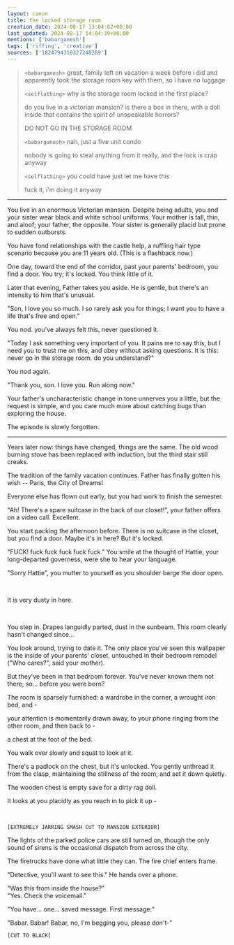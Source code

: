 ```yaml
---
layout: canon
title: the locked storage room
creation_date: 2024-08-17 13:04:02+00:00
last_updated: 2024-08-17 14:04:39+00:00
mentions: ['babarganesh']
tags: ['riffing', 'creative']
sources: ['1824794316327248269']
---
```


> `<babarganesh>` great, family left on vacation a week before i did and apparently took the storage room key with them, so i have no luggage  
> 
> `<selflathing>` why is the storage room locked in the first place?  
>   
> do you live in a victorian mansion? is there a box in there, with a doll inside that contains the spirit of unspeakable horrors?  
>   
> DO NOT GO IN THE STORAGE ROOM  
>
> `<babarganesh>` nah, just a five unit condo  
>  
> nobody is going to steal anything from it really, and the lock is crap anyway  
>
> `<selflathing>` you could have just let me have this  
>
> fuck it, i'm doing it anyway  

<hr/>

You live in an enormous Victorian mansion. Despite being adults, you and your sister wear black and white school uniforms. Your mother is tall, thin, and aloof; your father, the opposite. Your sister is generally placid but prone to sudden outbursts.  

You have fond relationships with the castle help, a ruffling hair type scenario because you are 11 years old. (This is a flashback now.)
  
One day, toward the end of the corridor, past your parents' bedroom, you find a door. You try; it's locked. You think little of it.

Later that evening, Father takes you aside. He is gentle, but there's an intensity to him that's unusual.  
  
"Son, I love you so much. I so rarely ask you for things; I want you to have a life that's free and open."  

You nod. you've always felt this, never questioned it.

"Today I ask something very important of you. It pains me to say this, but I need you to trust me on this, and obey without asking questions. It is this: never go in the storage room. do you understand?"

You nod again.  

"Thank you, son. I love you. Run along now."  
  
Your father's uncharacteristic change in tone unnerves you a little, but the request is simple, and you care much more about catching bugs than exploring the house.

The episode is slowly forgotten.

<hr/>

Years later now: things have changed, things are the same. The old wood burning stove has been replaced with induction, but the third stair still creaks.  
  
The tradition of the family vacation continues. Father has finally gotten his wish -- Paris, the City of Dreams!  

Everyone else has flown out early, but you had work to finish the semester.  
  
"Ah! There's a spare suitcase in the back of our closet!", your father offers on a video call. Excellent.  
  
You start packing the afternoon before. There is no suitcase in the closet, but you find a door. Maybe it's in here? But it's locked.  
  
"FUCK! fuck fuck fuck fuck fuck." You smile at the thought of Hattie, your long-departed governess, were she to hear your language.
  
"Sorry Hattie", you mutter to yourself as you shoulder barge the door open.  

<br/>

It is very dusty in here.  

<br/>

You step in. Drapes languidly parted, dust in the sunbeam. This room clearly hasn't changed since...  
  
You look around, trying to date it. The only place you've seen this wallpaper is the inside of your parents' closet, untouched in their bedroom remodel ("Who cares?", said your mother).
  
But they've been in that bedroom forever. You've never known them not there, so... before you were born?  

The room is sparsely furnished: a wardrobe in the corner, a wrought iron bed, and -  
  
your attention is momentarily drawn away, to your phone ringing from the other room, and then back to -  
  
a chest at the foot of the bed.  

You walk over slowly and squat to look at it.  
  
There's a padlock on the chest, but it's unlocked. You gently unthread it from the clasp, maintaining the stillness of the room, and set it down quietly.

The wooden chest is empty save for a dirty rag doll.  
  
It looks at you placidly as you reach in to pick it up -

<br/>

`[EXTREMELY JARRING SMASH CUT TO MANSION EXTERIOR]`  
  
The lights of the parked police cars are still turned on, though the only sound of sirens is the occasional dispatch from across the city.  
  
The firetrucks have done what little they can. The fire chief enters frame.  

"Detective, you'll want to see this." He hands over a phone.  
  
"Was this from inside the house?"  
"Yes. Check the voicemail."  
  
"You have... one... saved message. First message:"  

"Babar. Babar! Babar, no, I'm begging you, please don't-"  
  
`[CUT TO BLACK]`
